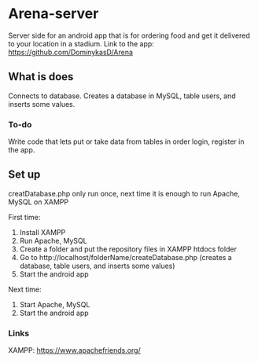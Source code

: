 # Arena-server
Server side for an android app that is for ordering food and get it delivered to your location in a stadium. Link to the app: https://github.com/DominykasD/Arena

## What is does
Connects to database. Creates a database in MySQL, table users, and inserts some values. 

### To-do
Write code that lets put or take data from tables in order login, register in the app.

## Set up
creatDatabase.php only run once, next time it is enough to run Apache, MySQL on XAMPP

First time:
1) Install XAMPP
2) Run Apache, MySQL
3) Create a folder and put the repository files in XAMPP htdocs folder
4) Go to http://localhost/folderName/createDatabase.php (creates a database, table users, and inserts some values)
5) Start the android app

Next time:
1) Start Apache, MySQL
2) Start the android app

### Links
XAMPP: https://www.apachefriends.org/
